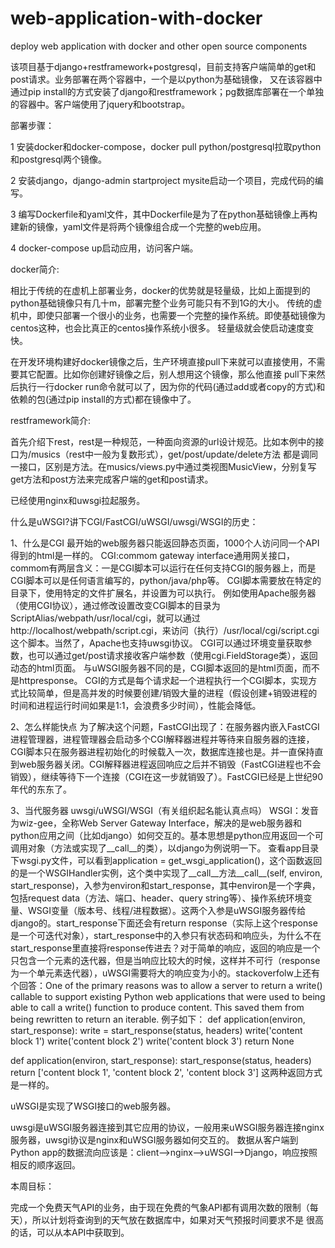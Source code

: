 # web-application-with-docker
deploy web application with docker and other open source components


该项目基于django+restframework+postgresql，目前支持客户端简单的get和post请求。业务部署在两个容器中，一个是以python为基础镜像，
又在该容器中通过pip install的方式安装了django和restframework；pg数据库部署在一个单独的容器中。客户端使用了jquery和bootstrap。

部署步骤：

1  安装docker和docker-compose，docker pull python/postgresql拉取python和postgresql两个镜像。

2  安装django，django-admin startproject mysite启动一个项目，完成代码的编写。

3  编写Dockerfile和yaml文件，其中Dockerfile是为了在python基础镜像上再构建新的镜像，yaml文件是将两个镜像组合成一个完整的web应用。

4  docker-compose up启动应用，访问客户端。


docker简介:

相比于传统的在虚机上部署业务，docker的优势就是轻量级，比如上面提到的python基础镜像只有几十m，部署完整个业务可能只有不到1G的大小。
传统的虚机中，即使只部署一个很小的业务，也需要一个完整的操作系统。即使基础镜像为centos这种，也会比真正的centos操作系统小很多。
轻量级就会使启动速度变快。

在开发环境构建好docker镜像之后，生产环境直接pull下来就可以直接使用，不需要其它配置。比如你创建好镜像之后，别人想用这个镜像，那么他直接
pull下来然后执行一行docker run命令就可以了，因为你的代码(通过add或者copy的方式)和依赖的包(通过pip install的方式)都在镜像中了。

restframework简介:

首先介绍下rest，rest是一种规范，一种面向资源的url设计规范。比如本例中的接口为/musics（rest中一般为复数形式），get/post/update/delete方法
都是调同一接口，区别是方法。在musics/views.py中通过类视图MusicView，分别复写get方法和post方法来完成客户端的get和post请求。

已经使用nginx和uwsgi拉起服务。

什么是uWSGI?讲下CGI/FastCGI/uWSGI/uwsgi/WSGI的历史：

1、什么是CGI
最开始的web服务器只能返回静态页面，1000个人访问同一个API得到的html是一样的。
CGI:commom gateway interface通用网关接口，commom有两层含义：一是CGI脚本可以运行在任何支持CGI的服务器上，而是CGI脚本可以是任何语言编写的，python/java/php等。
CGI脚本需要放在特定的目录下，使用特定的文件扩展名，并设置为可以执行。
例如使用Apache服务器（使用CGI协议），通过修改设置改变CGI脚本的目录为ScriptAlias/webpath/usr/local/cgi，就可以通过http://localhost/webpath/script.cgi，来访问（执行）/usr/local/cgi/script.cgi这个脚本。当然了，Apache也支持uwsgi协议。
CGI可以通过环境变量获取参数，也可以通过get/post请求接收客户端参数（使用cgi.FieldStorage类），返回动态的html页面。
与uWSGI服务器不同的是，CGI脚本返回的是html页面，而不是httpresponse。
CGI的方式是每个请求起一个进程执行一个CGI脚本，实现方式比较简单，但是高并发的时候要创建/销毁大量的进程（假设创建+销毁进程的时间和进程运行时间如果是1:1，会浪费多少时间），性能会降低。

2、怎么样能快点
为了解决这个问题，FastCGI出现了：在服务器内嵌入FastCGI进程管理器，进程管理器会启动多个CGI解释器进程并等待来自服务器的连接，CGI脚本只在服务器进程初始化的时候载入一次，数据库连接也是。并一直保持直到web服务器关闭。CGI解释器进程返回响应之后并不销毁（FastCGI进程也不会销毁），继续等待下一个连接（CGI在这一步就销毁了）。FastCGI已经是上世纪90年代的东东了。

3、当代服务器
uwsgi/uWSGI/WSGI（有关组织起名能认真点吗）
WSGI：发音为wiz-gee，全称Web Server Gateway Interface，解决的是web服务器和python应用之间（比如django）如何交互的。基本思想是python应用返回一个可调用对象（方法或实现了__call__的类），以django为例说明一下。
查看app目录下wsgi.py文件，可以看到application = get_wsgi_application()，这个函数返回的是一个WSGIHandler实例，这个类中实现了__call__方法__call__(self, environ, start_response)，入参为environ和start_response，其中environ是一个字典，包括request data（方法、端口、header、query string等）、操作系统环境变量、WSGI变量（版本号、线程/进程数据）。这两个入参是uWSGI服务器传给django的。start_response下面还会有return response（实际上这个response是一个可迭代对象），start_response中的入参只有状态码和响应头，为什么不在start_response里直接将response传进去？对于简单的响应，返回的响应是一个只包含一个元素的迭代器，但是当响应比较大的时候，这样并不可行（response为一个单元素迭代器），uWSGI需要将大的响应变为小的。stackoverfolw上还有个回答：One of the primary reasons was to allow a server to return a write() callable to support existing Python web applications that were used to being able to call a write() function to produce content. This saved them from being rewritten to return an iterable. 例子如下：
def application(environ, start_response):
    write = start_response(status, headers)
    write('content block 1')
    write('content block 2')
    write('content block 3')
    return None

def application(environ, start_response):
    start_response(status, headers)
    return ['content block 1',
            'content block 2',
            'content block 3']
这两种返回方式是一样的。

uWSGI是实现了WSGI接口的web服务器。

uwsgi是uWSGI服务器连接到其它应用的协议，一般用来uWSGI服务器连接nginx服务器，uwsgi协议是nginx和uWSGI服务器如何交互的。
数据从客户端到Python app的数据流向应该是：client-->nginx-->uWSGI-->Django，响应按照相反的顺序返回。

本周目标：

完成一个免费天气API的业务，由于现在免费的气象API都有调用次数的限制（每天），所以计划将查询到的天气放在数据库中，如果对天气预报时间要求不是
很高的话，可以从本API中获取到。
